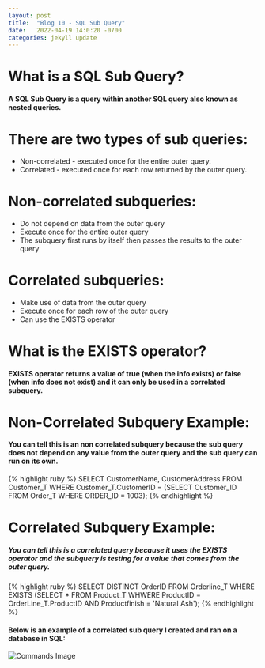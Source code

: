 ```yaml
---
layout: post
title:  "Blog 10 - SQL Sub Query"
date:   2022-04-19 14:0:20 -0700
categories: jekyll update
---
```


# **What is a SQL Sub Query?**
#### A SQL Sub Query is a query within another SQL query also known as nested queries.

# **There are two types of sub queries:**
* Non-correlated - executed once for the entire outer query.
* Correlated - executed once for each row returned by the outer query.

# **Non-correlated subqueries:**
* Do not depend on data from the outer query
* Execute once for the entire outer query
* The subquery first runs by itself then passes the results to the outer query

# **Correlated subqueries:**
* Make use of data from the outer query
* Execute once for each row of the outer query
* Can use the EXISTS operator

# **What is the EXISTS operator?**
#### EXISTS operator returns a value of true (when the info exists) or false (when info does not exist) and it can only be used in a correlated subquery.

# **Non-Correlated Subquery Example:**
#### You can tell this is an non correlated subquery because the sub query does not depend on any value from the outer query and the sub query can run on its own.
{% highlight ruby %}
SELECT CustomerName, CustomerAddress
FROM Customer_T
    WHERE Customer_T.CustomerID =
        (SELECT Customer_ID FROM Order_T
            WHERE ORDER_ID = 1003);
{% endhighlight %}


# **Correlated Subquery Example:**
##### You can tell this is a correlated query because it uses the EXISTS operator and the subquery is testing for a value that comes from the outer query.
{% highlight ruby %}
SELECT DISTINCT OrderID FROM Orderline_T
WHERE EXISTS
    (SELECT *
        FROM Product_T
            WHWERE ProductID = OrderLine_T.ProductID
                AND Productfinish = 'Natural Ash');
{% endhighlight %}

#### Below is an example of a correlated sub query I created and ran on a database in SQL:
![Commands Image](https://topramanc.github.io/Images/sql.png)